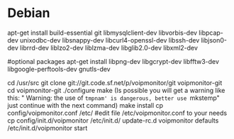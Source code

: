 # Debian

apt-get install build-essential git libmysqlclient-dev libvorbis-dev libpcap-dev unixodbc-dev libsnappy-dev libcurl4-openssl-dev libssh-dev libjson0-dev librrd-dev liblzo2-dev liblzma-dev libglib2.0-dev libxml2-dev

#optional packages
apt-get install libpng-dev libgcrypt-dev libfftw3-dev libgoogle-perftools-dev gnutls-dev

cd /usr/src
git clone git://git.code.sf.net/p/voipmonitor/git voipmonitor-git
cd voipmonitor-git
./configure
make
(Is possible you will get a warning like this: " Warning: the use of `tmpnam' is dangerous, better use `mkstemp" just continue with the next command)
make install
cp config/voipmonitor.conf /etc/
#edit file /etc/voipmonitor.conf to your needs
cp config/init.d/voipmonitor /etc/init.d/
update-rc.d voipmonitor defaults
/etc/init.d/voipmonitor start
